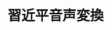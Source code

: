 ---
license: mit
title: 習近平音声変換
sdk: gradio
emoji: 🏃
colorFrom: red
colorTo: red
pinned: true
appfile: app.py
---